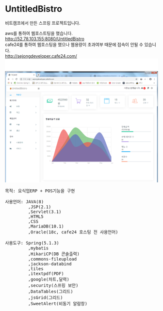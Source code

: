 # UntitledBistro
비트캠프에서 만든 스프링 프로젝트입니다.

aws를 통하여 웹호스트팅을 했습니다.<br>
http://52.78.103.155:8080/UntitledBistro<br>
cafe24를 통하여 웹호스팅을 했으나 웹용량이 초과여부 때문에 접속이 안될 수 있습니다.<br>
http://sejongdeveloper.cafe24.com/
![coding](./main.png)
<pre>
목적: 요식업ERP + POS기능을 구현

사용언어: JAVA(8)
         ,JSP(2.1) 
         ,Servlet(3.1)
         ,HTML5
         ,CSS
         ,MariaDB(10.1)  
         ,Oracle(18c, cafe24 호스팅 전 사용언어)

사용도구: Spring(5.1.3)
         ,mybatis
         ,HikariCP(DB 콘솔출력)
         ,commons-fileupload
         ,jackson-databind
         ,tiles
         ,itextpdf(PDF)
         ,google(차트,달력)
         ,security(스프링 보안)
         ,DataTables(그리드)
         ,jsGrid(그리드)
         ,SweetAlert(비동기 알람창)
         
  
</pre>
